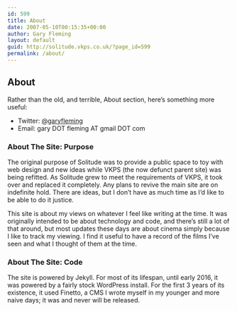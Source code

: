```yaml
---
id: 599
title: About
date: 2007-05-10T00:15:35+00:00
author: Gary Fleming
layout: default
guid: http://solitude.vkps.co.uk/?page_id=599
permalink: /about/
---
```


## About

Rather than the old, and terrible, About section, here&#8217;s something more useful:

  * Twitter: [@garyfleming](http://twitter.com/garyfleming)
  * Email: gary DOT fleming AT gmail DOT com

### About The Site: Purpose

The original purpose of Solitude was to provide a public space to toy with web design and new ideas while VKPS (the now defunct parent site) was being refitted. As Solitude grew to meet the requirements of VKPS, it took over and replaced it completely. Any plans to revive the main site are on indefinite hold. There are ideas, but I don&#8217;t have as much time as I&#8217;d like to be able to do it justice.

This site is about my views on whatever I feel like writing at the time. It was originally intended to be about technology and code, and there&#8217;s still a lot of that around, but most updates these days are about cinema simply because I like to track my viewing. I find it useful to have a record of the films I&#8217;ve seen and what I thought of them at the time.

### About The Site: Code

The site is powered by Jekyll. For most of its lifespan, until early 2016, it was powered by a fairly stock WordPress install. For the first 3 years of its existence, it used Finetto, a CMS I wrote myself in my younger and more naive days; it was and never will be released.